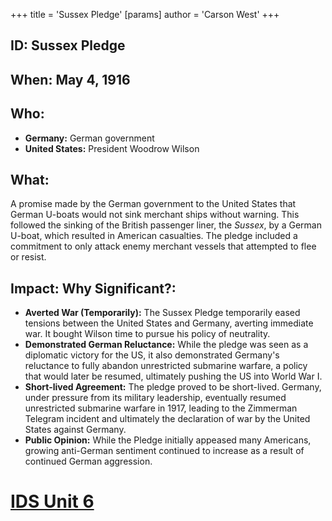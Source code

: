 +++
 title = 'Sussex Pledge'
[params]
	author = 'Carson West'
+++
## ID: Sussex Pledge

## When: May 4, 1916

## Who: 
* **Germany:**  German government
* **United States:**  President Woodrow Wilson

## What: 
A promise made by the German government to the United States that German U-boats would not sink merchant ships without warning.  This followed the sinking of the British passenger liner, the *Sussex*, by a German U-boat, which resulted in American casualties.  The pledge included a commitment to only attack enemy merchant vessels that attempted to flee or resist.

## Impact: Why Significant?:
* **Averted War (Temporarily):** The Sussex Pledge temporarily eased tensions between the United States and Germany, averting immediate war.  It bought Wilson time to pursue his policy of neutrality.
* **Demonstrated German Reluctance:** While the pledge was seen as a diplomatic victory for the US, it also demonstrated Germany's reluctance to fully abandon unrestricted submarine warfare, a policy that would later be resumed, ultimately pushing the US into World War I.
* **Short-lived Agreement:** The pledge proved to be short-lived.  Germany, under pressure from its military leadership, eventually resumed unrestricted submarine warfare in 1917, leading to the Zimmerman Telegram incident and ultimately the declaration of war by the United States against Germany.
* **Public Opinion:** While the Pledge initially appeased many Americans, growing anti-German sentiment continued to increase as a result of continued German aggression.

# [IDS Unit 6](./../ids-unit-6/)